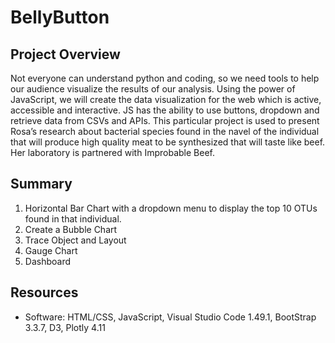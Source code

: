 # BellyButton
## Project Overview
Not everyone can understand python and coding, so we need tools to help our audience visualize the results of our analysis. Using the power of JavaScript, we will create the data visualization for the web which is active, accessible and interactive. JS has the ability to use buttons, dropdown and retrieve data from CSVs and APIs. 
This particular project is used to present Rosa’s research about bacterial species found in the navel of the individual that will produce high quality meat to be synthesized that will taste like beef. Her laboratory is partnered with Improbable Beef.  
## Summary 
1.	Horizontal Bar Chart with a dropdown menu to display the top 10 OTUs found in that individual.
2.	Create a Bubble Chart 
3.	Trace Object and Layout
4.	Gauge Chart
5.	Dashboard
## Resources
* Software: HTML/CSS, JavaScript, Visual Studio Code 1.49.1, BootStrap 3.3.7, D3, Plotly 4.11
